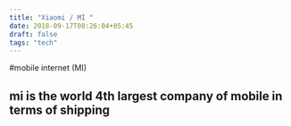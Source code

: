 ```yaml
---
title: "Xiaomi / MI "
date: 2018-09-17T08:26:04+05:45
draft: false
tags: "tech"
---
```


#mobile internet (MI)

## mi is the world 4th largest company of mobile in terms of shipping